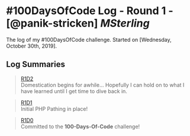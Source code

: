 # #100DaysOfCode Log - Round 1 - [@panik-stricken] _MSterling_

The log of my #100DaysOfCode challenge. Started on [Wednesday, October 30th, 2019].

## Log Summaries

> [R1D2](./logs/D2.md)  
Domestication begins for awhile... Hopefully I can hold on to what I have learned until I get time to dive back in.

> [R1D1](./logs/D1.md)  
Initial PHP Pathing in place!

> [R1D0](./logs/D0.md)  
Committed to the __100-Days-Of-Code__ challenge!

